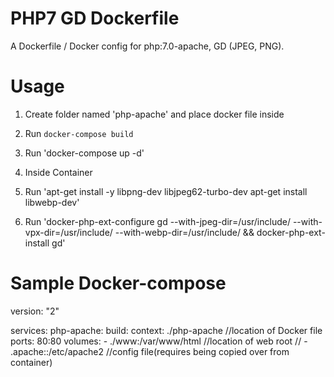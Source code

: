 # PHP7 GD Dockerfile
A Dockerfile / Docker config for php:7.0-apache, GD (JPEG, PNG).


# Usage

1. Create folder named 'php-apache' and place docker file inside

2. Run `docker-compose build`

3. Run 'docker-compose up -d'

4. Inside Container  

5. Run 'apt-get install -y libpng-dev libjpeg62-turbo-dev apt-get install libwebp-dev'

6. Run 'docker-php-ext-configure gd --with-jpeg-dir=/usr/include/ --with-vpx-dir=/usr/include/ --with-webp-dir=/usr/include/ && docker-php-ext-install gd'

# Sample Docker-compose 

version: "2"

services:
  php-apache:
    build:
        context: ./php-apache   //location of Docker file
    ports:
        80:80
    volumes:
        - ./www:/var/www/html  //location of web root
    //  - .apache::/etc/apache2  //config file(requires being copied over from container)
